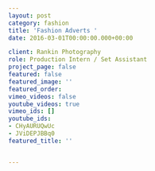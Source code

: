 ```yaml
---
layout: post
category: fashion
title: 'Fashion Adverts '
date: 2016-03-01T00:00:00.000+00:00

client: Rankin Photography
role: Production Intern / Set Assistant
project_page: false
featured: false
featured_image: ''
featured_order: 
vimeo_videos: false
youtube_videos: true
vimeo_ids: []
youtube_ids:
- CHyAURUQwUc
- JViDEPJBBq0
featured_title: ''


---
```

